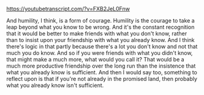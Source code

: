 https://youtubetranscript.com/?v=FXB2JeL0Fnw

 And humility, I think, is a form of courage. Humility is the courage to take a leap beyond what you know to be wrong. And it's the constant recognition that it would be better to make friends with what you don't know, rather than to insist upon your friendship with what you already know. And I think there's logic in that partly because there's a lot you don't know and not that much you do know. And so if you were friends with what you didn't know, that might make a much more, what would you call it? That would be a much more productive friendship over the long run than the insistence that what you already know is sufficient. And then I would say too, something to reflect upon is that if you're not already in the promised land, then probably what you already know isn't sufficient.